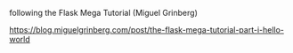 following the Flask Mega Tutorial (Miguel Grinberg)

https://blog.miguelgrinberg.com/post/the-flask-mega-tutorial-part-i-hello-world
